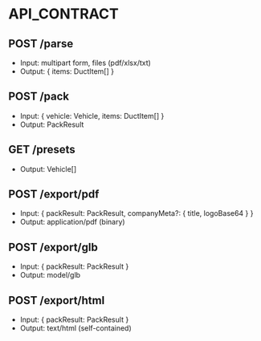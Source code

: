 
# API_CONTRACT

## POST /parse
- Input: multipart form, files (pdf/xlsx/txt)
- Output: { items: DuctItem[] }

## POST /pack
- Input: { vehicle: Vehicle, items: DuctItem[] }
- Output: PackResult

## GET /presets
- Output: Vehicle[]

## POST /export/pdf
- Input: { packResult: PackResult, companyMeta?: { title, logoBase64 } }
- Output: application/pdf (binary)

## POST /export/glb
- Input: { packResult: PackResult }
- Output: model/glb

## POST /export/html
- Input: { packResult: PackResult }
- Output: text/html (self-contained)
